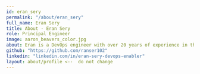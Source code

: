 ```yaml
---
id: eran_sery
permalink: "/about/eran_sery"
full_name: Eran Sery
title: About - Eran Sery
role: Principal Engineer
image: aaron_beavers_color.jpg
about: Eran is a DevOps engineer with over 20 years of experience in the IT industry as backend developer, tech lead, devops engineer and architect, in on-premises, private and public cloud environments such AWS and GPC. Eran is passionate about transforming manual processes into automated self-service solutions using technologies from the DevOps, Cloud and k8s ecosystem. 
github: "https://github.com/ranser102"
linkedin: "linkedin.com/in/eran-sery-devops-enabler"
layout: about/profile <--  do not change
---
```

